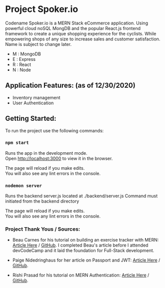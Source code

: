 # Project Spoker.io
Codename Spoker.io is a MERN Stack eCommerce application. Using powerful cloud noSQL MongDB and the popular React.js frontend framework to create a unique shopping experience for the cyclists. While empowering shops  of any size to increase sales and customer satisfaction. Name is subject to change later.
- M : MongoDB
- E : Express
- R : React 
- N : Node

## Application Features: (as of 12/30/2020)
- Inventory management
- User Authentication

## Getting Started: 
To run the project use the following commands:
### `npm start`

Runs the app in the development mode.\
Open [http://localhost:3000](http://localhost:3000) to view it in the browser.

The page will reload if you make edits.\
You will also see any lint errors in the console.

### `nodemon server`

Runs the backend server.js located at ./backend/server.js
Command must initiated from the backend directory

The page will reload if you make edits.\
You will also see any lint errors in the console.

### Project Thank Yous / Sources:

- Beau Carnes for his tutorial on building an exercise tracker with MERN: [Article Here](https://medium.com/@beaucarnes/learn-the-mern-stack-by-building-an-exercise-tracker-mern-tutorial-59c13c1237a1) / [GitHub](https://github.com/beaucarnes/mern-exercise-tracker-mongodb). I completed Beau's article before I attended devCodeCamp and it laid the foundation for Full-Stack development.

- Paige Nidedringhaus for her article on Passport and JWT: [Article Here](https://itnext.io/implementing-json-web-tokens-passport-js-in-a-javascript-application-with-react-b86b1f313436) / [GitHub](https://github.com/paigen11/mysql-registration-passport).

- Rishi Prasad for his tutorial on MERN Authentication: [Article Here](https://blog.bitsrc.io/build-a-login-auth-app-with-mern-stack-part-1-c405048e3669) / [GitHub](https://github.com/rishipr/mern-auth).
